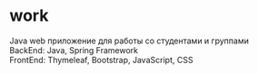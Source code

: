 # work
 Java web приложение для работы со студентами и группами  
 BackEnd: Java, Spring Framework  
 FrontEnd: Thymeleaf, Bootstrap, JavaScript, CSS  
